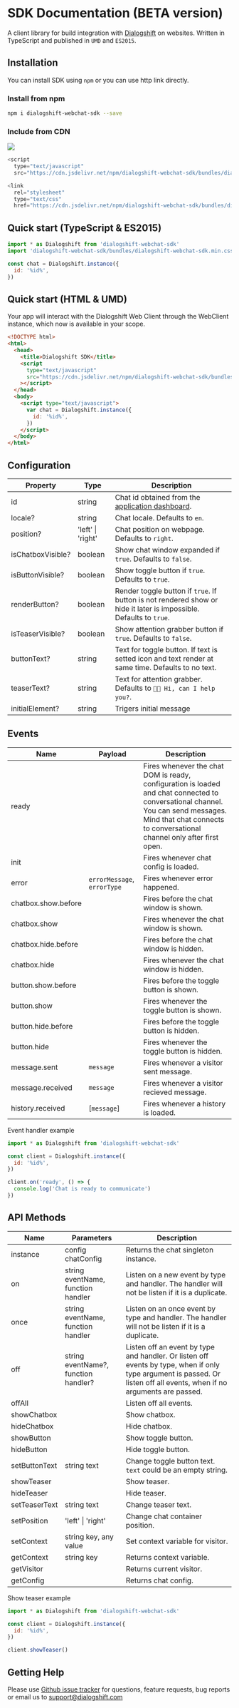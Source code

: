 # SDK Documentation (BETA version)

A client library for build integration with [Dialogshift](https://www.dialogshift.com/) on websites. Written in TypeScript and published in `UMD` and `ES2015`.

## Installation

You can install SDK using `npm` or you can use http link directly.

### Install from npm

```bash
npm i dialogshift-webchat-sdk --save
```

### Include from CDN

[![](https://data.jsdelivr.com/v1/package/npm/dialogshift-webchat-sdk/badge)](https://www.jsdelivr.com/package/npm/dialogshift-webchat-sdk)

```javascript
<script
  type="text/javascript"
  src="https://cdn.jsdelivr.net/npm/dialogshift-webchat-sdk/bundles/dialogshift-webchat-sdk.umd.min.js"></script>

<link
  rel="stylesheet"
  type="text/css"
  href="https://cdn.jsdelivr.net/npm/dialogshift-webchat-sdk/bundles/dialogshift-webchat-sdk.min.css"/>
```

## Quick start (TypeScript & ES2015)

```javascript
import * as Dialogshift from 'dialogshift-webchat-sdk'
import 'dialogshift-webchat-sdk/bundles/dialogshift-webchat-sdk.min.css'

const chat = Dialogshift.instance({
  id: '%id%',
})
```

## Quick start (HTML & UMD)

Your app will interact with the Dialogshift Web Client through the WebClient instance, which now is available in your scope.

```html
<!DOCTYPE html>
<html>
  <head>
    <title>Dialogshift SDK</title>
    <script
      type="text/javascript"
      src="https://cdn.jsdelivr.net/npm/dialogshift-webchat-sdk/bundles/dialogshift-webchat-sdk.umd.min.js"
    ></script>
  </head>
  <body>
    <script type="text/javascript">
      var chat = Dialogshift.instance({
        id: '%id%',
      })
    </script>
  </body>
</html>
```

## Configuration

| Property          | Type              | Description                                                                                                        |
| ----------------- | ----------------- | ------------------------------------------------------------------------------------------------------------------ |
| id                | string            | Chat id obtained from the [application dashboard](https://www.dialogshift.com/).                                   |
| locale?           | string            | Chat locale. Defaults to `en`.                                                                                     |
| position?         | 'left' \| 'right' | Chat position on webpage. Defaults to `right`.                                                                     |
| isChatboxVisible? | boolean           | Show chat window expanded if `true`. Defaults to `false`.                                                          |
| isButtonVisible?  | boolean           | Show toggle button if `true`. Defaults to `true`.                                                                  |
| renderButton?     | boolean           | Render toggle button if `true`. If button is not rendered show or hide it later is impossible. Defaults to `true`. |
| isTeaserVisible?  | boolean           | Show attention grabber button if `true`. Defaults to `false`.                                                      |
| buttonText?       | string            | Text for toggle button. If text is setted icon and text render at same time. Defaults to no text.                  |
| teaserText?       | string            | Text for attention grabber. Defaults to `👋🏻 Hi, can I help you?`.                                                  |
| initialElement?   | string            | Trigers initial message                                                                                            |

## Events

| Name                | Payload                     | Description                                                                                                                                                                                                 |
| ------------------- | --------------------------- | ----------------------------------------------------------------------------------------------------------------------------------------------------------------------------------------------------------- |
| ready               |                             | Fires whenever the chat DOM is ready, configuration is loaded and chat connected to conversational channel. You can send messages. Mind that chat connects to conversational channel only after first open. |
| init                |                             | Fires whenever chat config is loaded.                                                                                                                                                                       |
| error               | `errorMessage`, `errorType` | Fires whenever error happened.                                                                                                                                                                              |
| chatbox.show.before |                             | Fires before the chat window is shown.                                                                                                                                                                      |
| chatbox.show        |                             | Fires whenever the chat window is shown.                                                                                                                                                                    |
| chatbox.hide.before |                             | Fires before the chat window is hidden.                                                                                                                                                                     |
| chatbox.hide        |                             | Fires whenever the chat window is hidden.                                                                                                                                                                   |
| button.show.before  |                             | Fires before the toggle button is shown.                                                                                                                                                                    |
| button.show         |                             | Fires whenever the toggle button is shown.                                                                                                                                                                  |
| button.hide.before  |                             | Fires before the toggle button is hidden.                                                                                                                                                                   |
| button.hide         |                             | Fires whenever the toggle button is hidden.                                                                                                                                                                 |
| message.sent        | `message`                   | Fires whenever a visitor sent message.                                                                                                                                                                      |
| message.received    | `message`                   | Fires whenever a visitor recieved message.                                                                                                                                                                  |
| history.received    | [`message`]                 | Fires whenever a history is loaded.                                                                                                                                                                         |

Event handler example

```javascript
import * as Dialogshift from 'dialogshift-webchat-sdk'

const client = Dialogshift.instance({
  id: '%id%',
})

client.on('ready', () => {
  console.log('Chat is ready to communicate')
})
```

## API Methods

| Name          | Parameters                           | Description                                                                                                                                                             |
| ------------- | ------------------------------------ | ----------------------------------------------------------------------------------------------------------------------------------------------------------------------- |
| instance      | config chatConfig                    | Returns the chat singleton instance.                                                                                                                                    |
| on            | string eventName, function handler   | Listen on a new event by type and handler. The handler will not be listen if it is a duplicate.                                                                         |
| once          | string eventName, function handler   | Listen on an once event by type and handler. The handler will not be listen if it is a duplicate.                                                                       |
| off           | string eventName?, function handler? | Listen off an event by type and handler. Or listen off events by type, when if only type argument is passed. Or listen off all events, when if no arguments are passed. |
| offAll        |                                      | Listen off all events.                                                                                                                                                  |
| showChatbox   |                                      | Show chatbox.                                                                                                                                                           |
| hideChatbox   |                                      | Hide chatbox.                                                                                                                                                           |
| showButton    |                                      | Show toggle button.                                                                                                                                                     |
| hideButton    |                                      | Hide toggle button.                                                                                                                                                     |
| setButtonText | string text                          | Change toggle button text. `text` could be an empty string.                                                                                                             |
| showTeaser    |                                      | Show teaser.                                                                                                                                                            |
| hideTeaser    |                                      | Hide teaser.                                                                                                                                                            |
| setTeaserText | string text                          | Change teaser text.                                                                                                                                                     |
| setPosition   | 'left' \| 'right'                    | Change chat container position.                                                                                                                                         |
| setContext    | string key, any value                | Set context variable for visitor.                                                                                                                                       |
| getContext    | string key                           | Returns context variable.                                                                                                                                               |
| getVisitor    |                                      | Returns current visitor.                                                                                                                                                |
| getConfig     |                                      | Returns chat config.                                                                                                                                                    |

Show teaser example

```javascript
import * as Dialogshift from 'dialogshift-webchat-sdk'

const client = Dialogshift.instance({
  id: '%id%',
})

client.showTeaser()
```

## Getting Help

Please use [Github issue tracker](https://github.com/dialogshift/dialogshift-webchat-sdk/issues) for questions, feature requests, bug reports or email us to support@dialogshift.com
